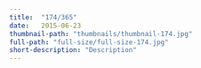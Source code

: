 ```yaml
---
title:  "174/365"
date:   2015-06-23
thumbnail-path: "thumbnails/thumbnail-174.jpg"
full-path: "full-size/full-size-174.jpg"
short-description: "Description"
---
```

